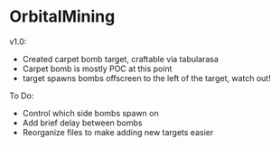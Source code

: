 OrbitalMining
=============

v1.0:
* Created carpet bomb target, craftable via tabularasa
* Carpet bomb is mostly POC at this point
* target spawns bombs offscreen to the left of the target, watch out!

To Do:
* Control which side bombs spawn on
* Add brief delay between bombs
* Reorganize files to make adding new targets easier
